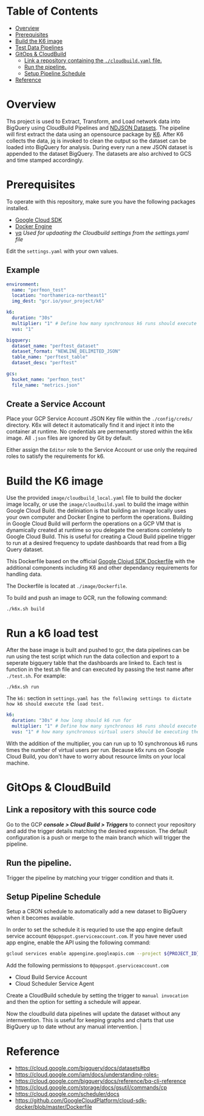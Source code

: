 # Table of Contents
- [Overview](#overview)
- [Prerequisites](#prerequisites)
- [Build the K6 image](#build-the-k6-image)
- [Test Data Pipelines](#test-data-pipelines)
- [GitOps & CloudBuild](#gitops---cloudbuild)
  * [Link a repository containing the `./cloudbuild.yaml` file.](#link-a-repository-containing-the---cloudbuildyaml--file)
  * [Run the pipeline.](#run-the-pipeline)
  * [Setup Pipeline Schedule](#setup-pipeline-schedule)
- [Reference](#reference)

# Overview

Ths project is used to Extract, Transform, and Load network data into BigQuery using CloudBuild Pipelines and [NDJSON Datasets](http://ndjson.org/). The pipeline will first extract the data using an opensource package by [K6](https://k6.io/). After K6 collects the data, jq is invoked to clean the output so the dataset can be loaded into BigQuery for analysis. During every run a new JSON dataset is appended to the dataset BigQuery. The datasets are also archived to GCS and time stamped accordingly.

# Prerequisites

To operate with this repository, make sure you have the following packages installed.

- [Google Cloud SDK](https://cloud.google.com/sdk/docs/install)
- [Docker Engine](https://https://docs.docker.com/engine/install/)
- [yq](https://mikefarah.gitbook.io/yq/) *Used for updaating the Cloudbuild settings from the settings.yaml file*

Edit the `settings.yaml` with your own values.
## Example

```yaml
environment:
  name: "perfmon_test"
  location: "northamerica-northeast1"
  img_dest: "gcr.io/your_project/k6"

k6:
  duration: "30s"
  multiplier: "1" # Define how many synchronous k6 runs should execute
  vus: "1"

bigquery:
  dataset_name: "perftest_dataset"
  dataset_format: "NEWLINE_DELIMITED_JSON"
  table_name: "perftest_table"
  dataset_desc: "perftest"

gcs:
  bucket_name: "perfmon_test"
  file_name: "metrics.json"
```

## Create a Service Account

Place your GCP Service Account JSON Key file within the `./config/creds/` directory. K6x will detect it automatically find it and inject it into the container at runtime. No credentials are permenantly stored within the k6x image. All `.json` files are ignored by Git by default.

Either assign the `Editor` role to the Service Account or use only the required roles to satisfy the requirements for k6.

# Build the K6 image

Use the provided `image/cloudbuild_local.yaml` file to build the docker image locally, or use the `image/cloudbuild.yaml` to build the image within Google Cloud Build. the deliniation is that building an image locally uses your own computer and Docker Engine to perform the operations. Building in Google Cloud Build will perform the operations on a GCP VM that is dynamically created at runtime so you delegate the oerations comletely to Google Cloud Build. This is useful for creating a Cloud Build pipeline trigger to run at a desired frequency to update dashboards that read from a Big Query dataset.   

This Dockerfile based on the official [Google Cloiud SDK Dockerfile](https://github.com/GoogleCloudPlatform/cloud-sdk-docker/blob/master/Dockerfile) with the additional components including K6 and other dependancy requirements for handling data.

The Dockerfile is located at `./image/Dockerfile`.

To build and push an image to GCR, run the following command:

```shell
./k6x.sh build
```
# Run a k6 load test

After the base image is built and pushed to gcr, the data pipelines can be run using the test script which run the data collection and export to a seperate bigquery table that the dashboards are linked to. Each test is function in the test.sh file and can executed by passing the test name after `./test.sh`. For example:

```shell
./k6x.sh run
```

The `k6:` section in `settings.yaml has the following settings to dictate how k6 should execute the load test.`

```yaml
k6:
  duration: "30s" # how long should k6 run for
  multiplier: "1" # Define how many synchronous k6 runs should execute
  vus: "1" # how many synchronous virtual users should be executing the load tests
```

With the addition of the multiplier, you can run up to 10 synchronous k6 runs times the number of virtual users per run. Because k6x runs on Google Cloud Build, you don't have to worry about resource limits on your local machine.

# GitOps & CloudBuild

## Link a repository with this source code

Go to the GCP ***console > Cloud Build > Triggers*** to connect your repository and add the trigger details matching the desired expression. The default configuration is a push or merge to the main branch which will trigger the pipeline.

## Run the pipeline.

Trigger the pipeline by matching your trigger condition and thats it. 

## Setup Pipeline Schedule

Setup a CRON schedule to automatically add a new dataset to BigQuery when it becomes available.

In order to set the schedule it is requried to use the app engine default service account `0@appspot.gserviceaccount.com`. If you have never used app engine, enable the API using the following command:

```sh
gcloud services enable appengine.googleapis.com --project ${PROJECT_ID}
```

Add the following permissions to `0@appspot.gserviceaccount.com`

- Cloud Build Service Account
- Cloud Scheduler Service Agent

Create a CloudBuild schedule by setting the trigger to `manual invocation` and then the option for setting a schedule will appear. 

Now the cloudbuild data pipelines will update the dataset without any internvention. This is useful for keeping graphs and charts that use BigQuery up to date wthout any manual intervention.
|
# Reference
- https://cloud.google.com/bigquery/docs/datasets#bq
- https://cloud.google.com/iam/docs/understanding-roles-
- https://cloud.google.com/bigquery/docs/reference/bq-cli-reference
- https://cloud.google.com/storage/docs/gsutil/commands/cp
- https://cloud.google.com/scheduler/docs
- https://github.com/GoogleCloudPlatform/cloud-sdk-docker/blob/master/Dockerfile
